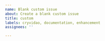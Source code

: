 ```yaml
---
name: Blank custom issue
about: Create a blank custom issue
title: custom
labels: cryvidao, documentation, enhancement
assignees: ''

---
```



